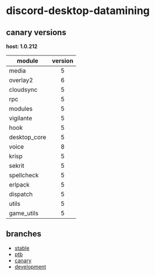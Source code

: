 # discord-desktop-datamining

## canary versions

**host: 1.0.212**

| module | version |
| ------ | :-----: |
| media | 5 |
| overlay2 | 6 |
| cloudsync | 5 |
| rpc | 5 |
| modules | 5 |
| vigilante | 5 |
| hook | 5 |
| desktop_core | 5 |
| voice | 8 |
| krisp | 5 |
| sekrit | 5 |
| spellcheck | 5 |
| erlpack | 5 |
| dispatch | 5 |
| utils | 5 |
| game_utils | 5 |

## branches

- [stable](https://github.com/OpenAsar/discord-desktop-datamining/tree/stable)
- [ptb](https://github.com/OpenAsar/discord-desktop-datamining/tree/ptb)
- [canary](https://github.com/OpenAsar/discord-desktop-datamining/tree/canary)
- [development](https://github.com/OpenAsar/discord-desktop-datamining/tree/development)